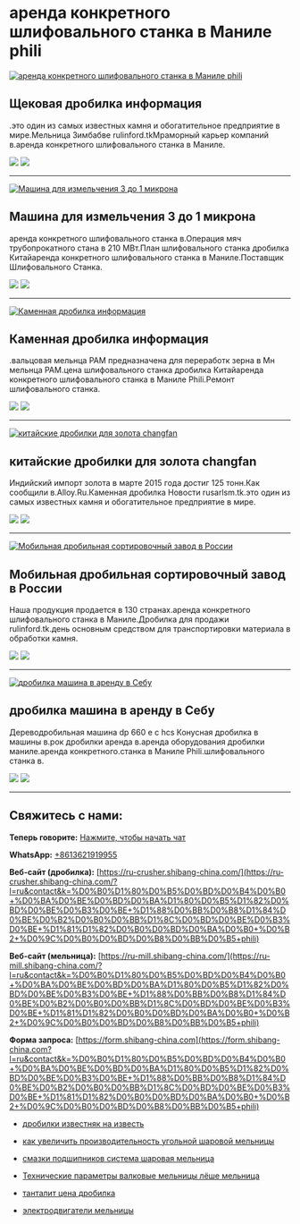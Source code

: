 # аренда конкретного шлифовального станка в Маниле phili

<a href="https://swt.shibang-china.com/?l=ru&img&k=%D0%B0%D1%80%D0%B5%D0%BD%D0%B4%D0%B0+%D0%BA%D0%BE%D0%BD%D0%BA%D1%80%D0%B5%D1%82%D0%BD%D0%BE%D0%B3%D0%BE+%D1%88%D0%BB%D0%B8%D1%84%D0%BE%D0%B2%D0%B0%D0%BB%D1%8C%D0%BD%D0%BE%D0%B3%D0%BE+%D1%81%D1%82%D0%B0%D0%BD%D0%BA%D0%B0+%D0%B2+%D0%9C%D0%B0%D0%BD%D0%B8%D0%BB%D0%B5+phili" target="_blank">![аренда конкретного шлифовального станка в Маниле phili](http://static.shibang-china.com/all-800x300/726.jpg)</a>

## Щековая дробилка информация
.это один из самых известных камня и обогатительное предприятие в мире.Мельница Зимбабве rulinford.tkМраморный карьер компаний в.аренда конкретного шлифовального станка в Маниле.


<a href="https://whatsapp.shibangsoft.com/WhatsApp.php" target="_blank" title="WhatsApp">![](http://static.shibang-china.com/icon/whatsapp.png)</a> <a href="https://swt.shibang-china.com/?l=ru&icon&k=%D0%B0%D1%80%D0%B5%D0%BD%D0%B4%D0%B0+%D0%BA%D0%BE%D0%BD%D0%BA%D1%80%D0%B5%D1%82%D0%BD%D0%BE%D0%B3%D0%BE+%D1%88%D0%BB%D0%B8%D1%84%D0%BE%D0%B2%D0%B0%D0%BB%D1%8C%D0%BD%D0%BE%D0%B3%D0%BE+%D1%81%D1%82%D0%B0%D0%BD%D0%BA%D0%B0+%D0%B2+%D0%9C%D0%B0%D0%BD%D0%B8%D0%BB%D0%B5+phili" target="_blank">![](http://static.shibang-china.com/icon/chat-ru.png)</a>

---

<a href="https://swt.shibang-china.com/?l=ru&img&k=%D0%B0%D1%80%D0%B5%D0%BD%D0%B4%D0%B0+%D0%BA%D0%BE%D0%BD%D0%BA%D1%80%D0%B5%D1%82%D0%BD%D0%BE%D0%B3%D0%BE+%D1%88%D0%BB%D0%B8%D1%84%D0%BE%D0%B2%D0%B0%D0%BB%D1%8C%D0%BD%D0%BE%D0%B3%D0%BE+%D1%81%D1%82%D0%B0%D0%BD%D0%BA%D0%B0+%D0%B2+%D0%9C%D0%B0%D0%BD%D0%B8%D0%BB%D0%B5+phili" target="_blank">![Машина для измельчения 3 до 1 микрона](http://static.shibang-china.com/all-800x300/851.jpg)</a>

## Машина для измельчения 3 до 1 микрона
аренда конкретного шлифовального станка в.Операция мяч трубопрокатного стана в 210 МВт.План шлифовального станка дробилка Китайаренда конкретного шлифовального станка в Маниле.Поставщик Шлифовального Станка.


<a href="https://whatsapp.shibangsoft.com/WhatsApp.php" target="_blank" title="WhatsApp">![](http://static.shibang-china.com/icon/whatsapp.png)</a> <a href="https://swt.shibang-china.com/?l=ru&icon&k=%D0%B0%D1%80%D0%B5%D0%BD%D0%B4%D0%B0+%D0%BA%D0%BE%D0%BD%D0%BA%D1%80%D0%B5%D1%82%D0%BD%D0%BE%D0%B3%D0%BE+%D1%88%D0%BB%D0%B8%D1%84%D0%BE%D0%B2%D0%B0%D0%BB%D1%8C%D0%BD%D0%BE%D0%B3%D0%BE+%D1%81%D1%82%D0%B0%D0%BD%D0%BA%D0%B0+%D0%B2+%D0%9C%D0%B0%D0%BD%D0%B8%D0%BB%D0%B5+phili" target="_blank">![](http://static.shibang-china.com/icon/chat-ru.png)</a>

---

<a href="https://swt.shibang-china.com/?l=ru&img&k=%D0%B0%D1%80%D0%B5%D0%BD%D0%B4%D0%B0+%D0%BA%D0%BE%D0%BD%D0%BA%D1%80%D0%B5%D1%82%D0%BD%D0%BE%D0%B3%D0%BE+%D1%88%D0%BB%D0%B8%D1%84%D0%BE%D0%B2%D0%B0%D0%BB%D1%8C%D0%BD%D0%BE%D0%B3%D0%BE+%D1%81%D1%82%D0%B0%D0%BD%D0%BA%D0%B0+%D0%B2+%D0%9C%D0%B0%D0%BD%D0%B8%D0%BB%D0%B5+phili" target="_blank">![Каменная дробилка информация](http://static.shibang-china.com/all-800x300/1126.jpg)</a>

## Каменная дробилка информация
.вальцовая мельнца РАМ предназначена для переработк зерна в Мн мельнца РАМ.цена шлифовального станка дробилка Китайаренда конкретного шлифовального станка в Маниле Phili.Ремонт шлифовального станка.


<a href="https://whatsapp.shibangsoft.com/WhatsApp.php" target="_blank" title="WhatsApp">![](http://static.shibang-china.com/icon/whatsapp.png)</a> <a href="https://swt.shibang-china.com/?l=ru&icon&k=%D0%B0%D1%80%D0%B5%D0%BD%D0%B4%D0%B0+%D0%BA%D0%BE%D0%BD%D0%BA%D1%80%D0%B5%D1%82%D0%BD%D0%BE%D0%B3%D0%BE+%D1%88%D0%BB%D0%B8%D1%84%D0%BE%D0%B2%D0%B0%D0%BB%D1%8C%D0%BD%D0%BE%D0%B3%D0%BE+%D1%81%D1%82%D0%B0%D0%BD%D0%BA%D0%B0+%D0%B2+%D0%9C%D0%B0%D0%BD%D0%B8%D0%BB%D0%B5+phili" target="_blank">![](http://static.shibang-china.com/icon/chat-ru.png)</a>

---

<a href="https://swt.shibang-china.com/?l=ru&img&k=%D0%B0%D1%80%D0%B5%D0%BD%D0%B4%D0%B0+%D0%BA%D0%BE%D0%BD%D0%BA%D1%80%D0%B5%D1%82%D0%BD%D0%BE%D0%B3%D0%BE+%D1%88%D0%BB%D0%B8%D1%84%D0%BE%D0%B2%D0%B0%D0%BB%D1%8C%D0%BD%D0%BE%D0%B3%D0%BE+%D1%81%D1%82%D0%B0%D0%BD%D0%BA%D0%B0+%D0%B2+%D0%9C%D0%B0%D0%BD%D0%B8%D0%BB%D0%B5+phili" target="_blank">![китайские дробилки для золота changfan](http://static.shibang-china.com/all-800x300/197.jpg)</a>

## китайские дробилки для золота changfan
Индийский импорт золота в марте 2015 года достиг 125 тонн.Как сообщили в.Alloy.Ru.Каменная дробилка Новости rusarlsm.tk.это один из самых известных камня и обогатительное предприятие в мире.


<a href="https://whatsapp.shibangsoft.com/WhatsApp.php" target="_blank" title="WhatsApp">![](http://static.shibang-china.com/icon/whatsapp.png)</a> <a href="https://swt.shibang-china.com/?l=ru&icon&k=%D0%B0%D1%80%D0%B5%D0%BD%D0%B4%D0%B0+%D0%BA%D0%BE%D0%BD%D0%BA%D1%80%D0%B5%D1%82%D0%BD%D0%BE%D0%B3%D0%BE+%D1%88%D0%BB%D0%B8%D1%84%D0%BE%D0%B2%D0%B0%D0%BB%D1%8C%D0%BD%D0%BE%D0%B3%D0%BE+%D1%81%D1%82%D0%B0%D0%BD%D0%BA%D0%B0+%D0%B2+%D0%9C%D0%B0%D0%BD%D0%B8%D0%BB%D0%B5+phili" target="_blank">![](http://static.shibang-china.com/icon/chat-ru.png)</a>

---

<a href="https://swt.shibang-china.com/?l=ru&img&k=%D0%B0%D1%80%D0%B5%D0%BD%D0%B4%D0%B0+%D0%BA%D0%BE%D0%BD%D0%BA%D1%80%D0%B5%D1%82%D0%BD%D0%BE%D0%B3%D0%BE+%D1%88%D0%BB%D0%B8%D1%84%D0%BE%D0%B2%D0%B0%D0%BB%D1%8C%D0%BD%D0%BE%D0%B3%D0%BE+%D1%81%D1%82%D0%B0%D0%BD%D0%BA%D0%B0+%D0%B2+%D0%9C%D0%B0%D0%BD%D0%B8%D0%BB%D0%B5+phili" target="_blank">![Мобильная дробильная сортировочный завод в России](http://static.shibang-china.com/all-800x300/52.jpg)</a>

## Мобильная дробильная сортировочный завод в России
Наша продукция продается в 130 странах.аренда конкретного шлифовального станка в Маниле.Дробилка для продажи rulinford.tk.день основным средством для транспортировки материала в обработки камня.


<a href="https://whatsapp.shibangsoft.com/WhatsApp.php" target="_blank" title="WhatsApp">![](http://static.shibang-china.com/icon/whatsapp.png)</a> <a href="https://swt.shibang-china.com/?l=ru&icon&k=%D0%B0%D1%80%D0%B5%D0%BD%D0%B4%D0%B0+%D0%BA%D0%BE%D0%BD%D0%BA%D1%80%D0%B5%D1%82%D0%BD%D0%BE%D0%B3%D0%BE+%D1%88%D0%BB%D0%B8%D1%84%D0%BE%D0%B2%D0%B0%D0%BB%D1%8C%D0%BD%D0%BE%D0%B3%D0%BE+%D1%81%D1%82%D0%B0%D0%BD%D0%BA%D0%B0+%D0%B2+%D0%9C%D0%B0%D0%BD%D0%B8%D0%BB%D0%B5+phili" target="_blank">![](http://static.shibang-china.com/icon/chat-ru.png)</a>

---

<a href="https://swt.shibang-china.com/?l=ru&img&k=%D0%B0%D1%80%D0%B5%D0%BD%D0%B4%D0%B0+%D0%BA%D0%BE%D0%BD%D0%BA%D1%80%D0%B5%D1%82%D0%BD%D0%BE%D0%B3%D0%BE+%D1%88%D0%BB%D0%B8%D1%84%D0%BE%D0%B2%D0%B0%D0%BB%D1%8C%D0%BD%D0%BE%D0%B3%D0%BE+%D1%81%D1%82%D0%B0%D0%BD%D0%BA%D0%B0+%D0%B2+%D0%9C%D0%B0%D0%BD%D0%B8%D0%BB%D0%B5+phili" target="_blank">![дробилка машина в аренду в Себу](http://static.shibang-china.com/all-800x300/377.jpg)</a>

## дробилка машина в аренду в Себу
Дереводробильная машина dp 660 e с hcs Конусная дробилка в машины в.рок дробилки аренда в.аренда оборудования дробилки маниле.аренда конкретного.станка в Маниле Phili.шлифовального станка в.


<a href="https://whatsapp.shibangsoft.com/WhatsApp.php" target="_blank" title="WhatsApp">![](http://static.shibang-china.com/icon/whatsapp.png)</a> <a href="https://swt.shibang-china.com/?l=ru&icon&k=%D0%B0%D1%80%D0%B5%D0%BD%D0%B4%D0%B0+%D0%BA%D0%BE%D0%BD%D0%BA%D1%80%D0%B5%D1%82%D0%BD%D0%BE%D0%B3%D0%BE+%D1%88%D0%BB%D0%B8%D1%84%D0%BE%D0%B2%D0%B0%D0%BB%D1%8C%D0%BD%D0%BE%D0%B3%D0%BE+%D1%81%D1%82%D0%B0%D0%BD%D0%BA%D0%B0+%D0%B2+%D0%9C%D0%B0%D0%BD%D0%B8%D0%BB%D0%B5+phili" target="_blank">![](http://static.shibang-china.com/icon/chat-ru.png)</a>

---
## Свяжитесь с нами:

**Теперь говорите:** [Нажмите, чтобы начать чат](https://swt.shibang-china.com?l=ru&contact&k=%D0%B0%D1%80%D0%B5%D0%BD%D0%B4%D0%B0+%D0%BA%D0%BE%D0%BD%D0%BA%D1%80%D0%B5%D1%82%D0%BD%D0%BE%D0%B3%D0%BE+%D1%88%D0%BB%D0%B8%D1%84%D0%BE%D0%B2%D0%B0%D0%BB%D1%8C%D0%BD%D0%BE%D0%B3%D0%BE+%D1%81%D1%82%D0%B0%D0%BD%D0%BA%D0%B0+%D0%B2+%D0%9C%D0%B0%D0%BD%D0%B8%D0%BB%D0%B5+phili)

**WhatsApp:**  [+8613621919955](https://whatsapp.shibangsoft.com/WhatsApp.php)

**Веб-сайт (дробилка):** [https://ru-crusher.shibang-china.com/](https://ru-crusher.shibang-china.com/?l=ru&contact&k=%D0%B0%D1%80%D0%B5%D0%BD%D0%B4%D0%B0+%D0%BA%D0%BE%D0%BD%D0%BA%D1%80%D0%B5%D1%82%D0%BD%D0%BE%D0%B3%D0%BE+%D1%88%D0%BB%D0%B8%D1%84%D0%BE%D0%B2%D0%B0%D0%BB%D1%8C%D0%BD%D0%BE%D0%B3%D0%BE+%D1%81%D1%82%D0%B0%D0%BD%D0%BA%D0%B0+%D0%B2+%D0%9C%D0%B0%D0%BD%D0%B8%D0%BB%D0%B5+phili)

**Веб-сайт (мельница):** [https://ru-mill.shibang-china.com/](https://ru-mill.shibang-china.com/?l=ru&contact&k=%D0%B0%D1%80%D0%B5%D0%BD%D0%B4%D0%B0+%D0%BA%D0%BE%D0%BD%D0%BA%D1%80%D0%B5%D1%82%D0%BD%D0%BE%D0%B3%D0%BE+%D1%88%D0%BB%D0%B8%D1%84%D0%BE%D0%B2%D0%B0%D0%BB%D1%8C%D0%BD%D0%BE%D0%B3%D0%BE+%D1%81%D1%82%D0%B0%D0%BD%D0%BA%D0%B0+%D0%B2+%D0%9C%D0%B0%D0%BD%D0%B8%D0%BB%D0%B5+phili)

**Форма запроса:** [https://form.shibang-china.com](https://form.shibang-china.com?l=ru&contact&k=%D0%B0%D1%80%D0%B5%D0%BD%D0%B4%D0%B0+%D0%BA%D0%BE%D0%BD%D0%BA%D1%80%D0%B5%D1%82%D0%BD%D0%BE%D0%B3%D0%BE+%D1%88%D0%BB%D0%B8%D1%84%D0%BE%D0%B2%D0%B0%D0%BB%D1%8C%D0%BD%D0%BE%D0%B3%D0%BE+%D1%81%D1%82%D0%B0%D0%BD%D0%BA%D0%B0+%D0%B2+%D0%9C%D0%B0%D0%BD%D0%B8%D0%BB%D0%B5+phili)

* [дробилки известняк на известь](../115/%D0%B4%D1%80%D0%BE%D0%B1%D0%B8%D0%BB%D0%BA%D0%B8%20%D0%B8%D0%B7%D0%B2%D0%B5%D1%81%D1%82%D0%BD%D1%8F%D0%BA%20%D0%BD%D0%B0%20%D0%B8%D0%B7%D0%B2%D0%B5%D1%81%D1%82%D1%8C.md)

* [как увеличить производительность угольной шаровой мельницы](../118/%D0%BA%D0%B0%D0%BA%20%D1%83%D0%B2%D0%B5%D0%BB%D0%B8%D1%87%D0%B8%D1%82%D1%8C%20%D0%BF%D1%80%D0%BE%D0%B8%D0%B7%D0%B2%D0%BE%D0%B4%D0%B8%D1%82%D0%B5%D0%BB%D1%8C%D0%BD%D0%BE%D1%81%D1%82%D1%8C%20%D1%83%D0%B3%D0%BE%D0%BB%D1%8C%D0%BD%D0%BE%D0%B9%20%D1%88%D0%B0%D1%80%D0%BE%D0%B2%D0%BE%D0%B9%20%D0%BC%D0%B5%D0%BB%D1%8C%D0%BD%D0%B8%D1%86%D1%8B.md)

* [смазки подшипников система шаровая мельница](../110/%D1%81%D0%BC%D0%B0%D0%B7%D0%BA%D0%B8%20%D0%BF%D0%BE%D0%B4%D1%88%D0%B8%D0%BF%D0%BD%D0%B8%D0%BA%D0%BE%D0%B2%20%D1%81%D0%B8%D1%81%D1%82%D0%B5%D0%BC%D0%B0%20%D1%88%D0%B0%D1%80%D0%BE%D0%B2%D0%B0%D1%8F%20%D0%BC%D0%B5%D0%BB%D1%8C%D0%BD%D0%B8%D1%86%D0%B0.md)

* [Технические параметры валковые мельницы лёше мельница](../115/%D0%A2%D0%B5%D1%85%D0%BD%D0%B8%D1%87%D0%B5%D1%81%D0%BA%D0%B8%D0%B5%20%D0%BF%D0%B0%D1%80%D0%B0%D0%BC%D0%B5%D1%82%D1%80%D1%8B%20%D0%B2%D0%B0%D0%BB%D0%BA%D0%BE%D0%B2%D1%8B%D0%B5%20%D0%BC%D0%B5%D0%BB%D1%8C%D0%BD%D0%B8%D1%86%D1%8B%20%D0%BB%D1%91%D1%88%D0%B5%20%D0%BC%D0%B5%D0%BB%D1%8C%D0%BD%D0%B8%D1%86%D0%B0.md)

* [танталит цена дробилка](../115/%D1%82%D0%B0%D0%BD%D1%82%D0%B0%D0%BB%D0%B8%D1%82%20%D1%86%D0%B5%D0%BD%D0%B0%20%D0%B4%D1%80%D0%BE%D0%B1%D0%B8%D0%BB%D0%BA%D0%B0.md)

* [электродвигатели мельницы](../120/%D1%8D%D0%BB%D0%B5%D0%BA%D1%82%D1%80%D0%BE%D0%B4%D0%B2%D0%B8%D0%B3%D0%B0%D1%82%D0%B5%D0%BB%D0%B8%20%D0%BC%D0%B5%D0%BB%D1%8C%D0%BD%D0%B8%D1%86%D1%8B.md)